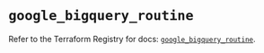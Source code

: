 # `google_bigquery_routine`

Refer to the Terraform Registry for docs: [`google_bigquery_routine`](https://registry.terraform.io/providers/hashicorp/google/5.27.0/docs/resources/bigquery_routine).
